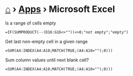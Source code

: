 # [⌂](../README.md) › [Apps](../README.md#apps) › Microsoft Excel

Is a range of cells empty
```
=IF(SUMPRODUCT(--(D16:G16<>""))<>0;"not empty";"empty")
```

Get last non-empty cell in a given range
```
=SUM(A4:INDEX(A4:A10;MATCH(TRUE;(A4:A10="");0)))
```

Sum column values until next blank cell?
```
=SUM(A4:INDEX(A4:A10;MATCH(TRUE;(A4:A10="");0)))
```